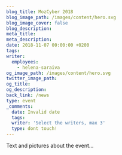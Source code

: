 ```yaml
---
blog_title: MozCyber 2018
blog_image_path: /images/content/hero.svg
blog_image_cover: false
blog_description:
meta_title:
meta_description:
date: 2018-11-07 00:00:00 +0200
tags:
writer:
  employees:
    - helena-saraiva
og_image_path: /images/content/hero.svg
twitter_image_path:
og_title:
og_description:
back_link: /news
type: event
_comments:
  date: Invalid date
  tags:
  writer: 'Select the writers, max 3'
  type: dont touch!
---
```


Text and pictures about the event…